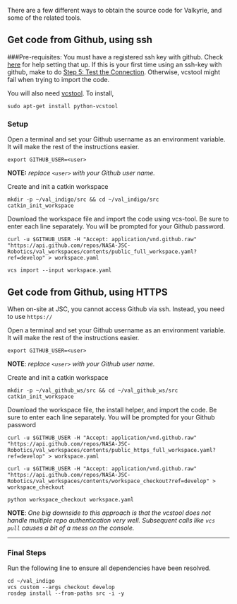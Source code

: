 There are a few different ways to obtain the source code for Valkyrie, and some of the related tools.

## Get code from Github, using ssh
###Pre-requisites:
You must have a registered ssh key with github.  Check [here](https://help.github.com/articles/generating-ssh-keys/) for help setting that up.  If this is your first time using an ssh-key with github, make to do [Step 5: Test the Connection](https://help.github.com/articles/generating-ssh-keys/#step-5-test-the-connection).  Otherwise, vcstool might fail when trying to import the code.

You will also need [vcstool](https://github.com/dirk-thomas/vcstool).  To install, 

    sudo apt-get install python-vcstool

### Setup
Open a terminal and set your Github username as an environment variable.  It will make the rest of the instructions easier.

    export GITHUB_USER=<user>

**NOTE:** _replace `<user>` with your Github user name._

Create and init a catkin workspace  

    mkdir -p ~/val_indigo/src && cd ~/val_indigo/src
    catkin_init_workspace

Download the workspace file and import the code using vcs-tool.  Be sure to enter each line separately.  You will be prompted for your Github password.

    curl -u $GITHUB_USER -H "Accept: application/vnd.github.raw" "https://api.github.com/repos/NASA-JSC-Robotics/val_workspaces/contents/public_full_workspace.yaml?ref=develop" > workspace.yaml

    vcs import --input workspace.yaml


## Get code from Github, using HTTPS
When on-site at JSC, you cannot access Github via ssh.  Instead, you need to use `https://`

Open a terminal and set your Github username as an environment variable.  It will make the rest of the instructions easier.

    export GITHUB_USER=<user>

**NOTE**: _replace `<user>` with your Github user name._

Create and init a catkin workspace  

    mkdir -p ~/val_github_ws/src && cd ~/val_github_ws/src
    catkin_init_workspace

Download the workspace file, the install helper, and import the code.  Be sure to enter each line separately.  You will be prompted for your Github password

    curl -u $GITHUB_USER -H "Accept: application/vnd.github.raw" "https://api.github.com/repos/NASA-JSC-Robotics/val_workspaces/contents/public_https_full_workspace.yaml?ref=develop" > workspace.yaml

    curl -u $GITHUB_USER -H "Accept: application/vnd.github.raw" "https://api.github.com/repos/NASA-JSC-Robotics/val_workspaces/contents/workspace_checkout?ref=develop" > workspace_checkout

    python workspace_checkout workspace.yaml


**NOTE**: _One big downside to this approach is that the vcstool does not handle multiple repo authentication very well.  Subsequent calls like `vcs pull` causes a bit of a mess on the console._

*** 

### Final Steps
Run the following line to ensure all dependencies have been resolved.

    cd ~/val_indigo
    vcs custom --args checkout develop
    rosdep install --from-paths src -i -y